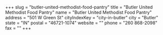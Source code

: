 +++
slug = "butler-united-methodist-food-pantry"
title = "Butler United Methodist Food Pantry"
name = "Butler United Methodist Food Pantry"
address = "501 W Green St"
cityIndexKey = "city-in-butler"
city = "Butler"
state = "IN"
postal = "46721-1074"
website = ""
phone = "260 868-2098"
fax = ""
+++
